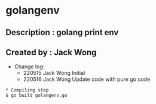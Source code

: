 # golangenv

## Description : golang print env
## Created by  : Jack Wong

* Change log:
  * 220515    Jack Wong Initial
  * 220516    Jack Wong Update code with pure go code
~~~
* Compiling step
$ go build golangenv.go
~~~
